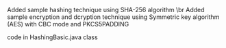 Added sample hashing technique using SHA-256 algorithm \br
Added sample encryption and dcryption technique using Symmetric key algorithm (AES) with CBC mode and PKCS5PADDING

code in HashingBasic.java class
